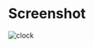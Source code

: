 # Screenshot
![clock](https://user-images.githubusercontent.com/65847819/122955987-3dcbec00-d39e-11eb-888b-a18e6b56b1fa.PNG)

